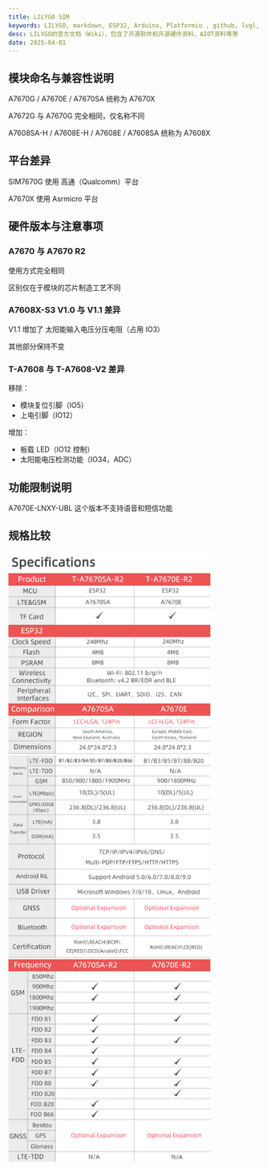 ```yaml
---
title: LILYGO SIM
keywords: LILYGO, markdown, ESP32, Arduino, Platformio , github, lvgl, LoRa, GPS, AMOLED, E-Paper
desc: LILYGO的官方文档（Wiki），包含了开源软件和开源硬件资料，AIOT资料等等
date: 2025-04-01
---
```


## 模块命名与兼容性说明
A7670G / A7670E / A7670SA 统称为 A7670X

A7672G 与 A7670G 完全相同，仅名称不同

A7608SA-H / A7608E-H / A7608E / A7608SA 统称为 A7608X
## 平台差异
SIM7670G 使用 高通（Qualcomm）平台

A7670X 使用 Asrmicro 平台

## 硬件版本与注意事项

### A7670 与 A7670 R2
使用方式完全相同

区别仅在于模块的芯片制造工艺不同

### A7608X-S3 V1.0 与 V1.1 差异
V1.1 增加了 太阳能输入电压分压电阻（占用 IO3）

其他部分保持不变

### T-A7608 与 T-A7608-V2 差异
移除：
* 模块复位引脚（IO5）
* 上电引脚（IO12）

增加：
* 板载 LED（IO12 控制）
* 太阳能电压检测功能（IO34，ADC）

## 功能限制说明

A7670E-LNXY-UBL 这个版本不支持语音和短信功能
## 规格比较

<img src="./assets/A7670_1.jpg" alt="summary" width=80%>

<img src="./assets/A7670_2.jpg" alt="summary" width=80%>

<img src="./assets/A7670_3.jpg" alt="summary" width=80%>